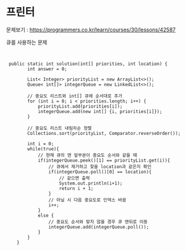 # 프린터

문제보기 : <https://programmers.co.kr/learn/courses/30/lessons/42587>

큐를 사용하는 문제

<pre><code>

 public static int solution(int[] priorities, int location) {
        int answer = 0;

        List< Integer> priorityList = new ArrayList<>();
        Queue< int[]> integerQueue = new LinkedList<>();

        // 중요도 리스트와 int[] 큐에 순서대로 추가
        for (int i = 0; i < priorities.length; i++) {
            priorityList.add(priorities[i]);
            integerQueue.add(new int[] {i, priorities[i]});
        }

        // 중요도 리스트 내림차순 정렬
        Collections.sort(priorityList, Comparator.reverseOrder());

        int i = 0;
        while(true){
            // 현재 큐의 맨 앞부분이 중요도 순서와 같을 때
            if(integerQueue.peek()[1] == priorityList.get(i)){
                // 큐에서 제거하고 찾을 location과 같은지 확인
                if(integerQueue.poll()[0] == location){
                    // 같으면 출력
                    System.out.println(i+1);
                    return i + 1;
                }
                // 아닐 시 다음 중요도로 인덱스 바꿈
                i++;
            }
            else {
                // 중요도 순서와 맞지 않을 경우 큐 맨뒤로 이동
                integerQueue.add(integerQueue.poll());
            }
        }
    }

</code><pre>